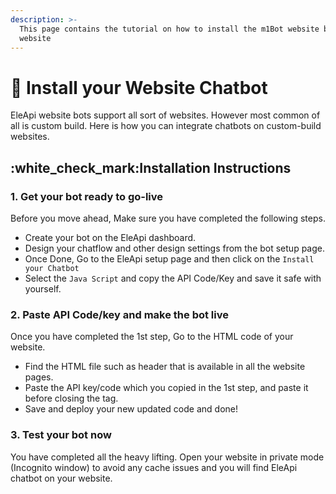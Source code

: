 ```yaml
---
description: >-
  This page contains the tutorial on how to install the m1Bot website bot on the
  website
---
```


# 📖 Install your Website Chatbot

EleApi website bots support all sort of websites. However most common of all is custom build. Here is how you can integrate chatbots on custom-build websites.

## :white\_check\_mark:Installation Instructions

### 1. Get your bot ready to go-live

Before you move ahead, Make sure you have completed the following steps.

* Create your bot on the EleApi dashboard.
* Design your chatflow and other design settings from the bot setup page.
* Once Done, Go to the EleApi setup page and then click on the `Install your Chatbot`
* Select the `Java Script` and copy the API Code/Key and save it safe with yourself.

### 2. Paste API Code/key and make the bot live

Once you have completed the 1st step, Go to the HTML code of your website.

* Find the HTML file such as header that is available in all the website pages.
* Paste the API key/code which you copied in the 1st step, and paste it before closing the tag.
* Save and deploy your new updated code and done!

### 3. Test your bot now

You have completed all the heavy lifting. Open your website in private mode (Incognito window) to avoid any cache issues and you will find EleApi chatbot on your website.
